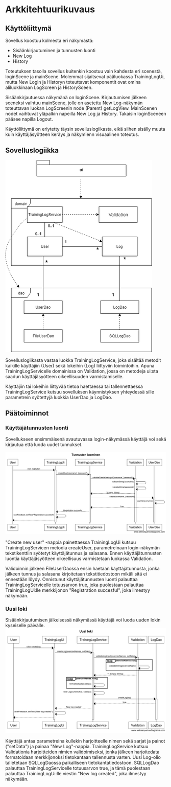 # Arkkitehtuurikuvaus

## Käyttöliittymä

Sovellus koostuu kolmesta eri näkymästä:
- Sisäänkirjautuminen ja tunnusten luonti
- New Log
- History

Toteutuksen tasolla sovellus kuitenkin koostuu vain kahdesta eri scenestä, loginScene ja mainScene. Molemmat sijaitsevat pääluokassa TrainingLogUi, mutta New Login ja Historyn toteuttavat komponentit ovat omina aliluokkinaan LogScreen ja HistorySceen. 

Sisäänkirjautuessa näkymänä on loginScene. Kirjautumisen jälkeen sceneksi vaihtuu mainScene, jolle on asetettu New Log-näkymän toteuttavan luokan LogScreenin node (Parent) getLogView. MainScenen nodet vaihtuvat yläpalkin napeilla New Log ja History. Takaisin loginSceneen pääsee napilla Logout.

Käyttöliittymä on eriytetty täysin sovelluslogiikasta, eikä siihen sisälly muuta kuin käyttäjäsyötteen keräys ja näkymienn visuaalinen toteutus.

## Sovelluslogiikka
![Pakkauskaavio](https://github.com/ktatu/ohjtekniikka/blob/master/dokumentaatio/kuvat/package.png)

Sovelluslogiikasta vastaa luokka TrainingLogService, joka sisältää metodit kaikille käyttäjiin (User) sekä lokeihin (Log) liittyviin toimintoihin. Apuna TrainingLogServicelle domainissa on Validation, jossa on metodeja ui:sta saadun käyttäjäsyötteen oikeellisuuden varmistamiselle.

Käyttäjiin tai lokeihin liittyvää tietoa haettaessa tai tallennettaessa TrainingLogService kutsuu sovelluksen käynnistyksen yhteydessä sille parametrein syötettyjä luokkia UserDao ja LogDao.

## Päätoiminnot
### Käyttäjätunnusten luonti
Sovellukseen ensimmäisenä avautuvassa login-näkymässä käyttäjä voi sekä kirjautua että luoda uudet tunnukset.

![CreateUser](https://github.com/ktatu/ohjtekniikka/blob/master/dokumentaatio/kuvat/Tunnusten%20luominen.png)

<p>"Create new user" -nappia painettaessa TrainingLogUi kutsuu TrainingLogServicen metodia createUser, parametreinaan login-näkymän tekstikenttiin syötetyt käyttäjätunnus ja salasana. Ennen käyttäjätunnusten luontia käyttäjäsyötteen oikeellisuus varmistetaan luokassa Validation.</p> 
<p>Validoinnin jälkeen FileUserDaossa ensin haetaan käyttäjätunnusta, jonka jälkeen tunnus ja salasana kirjoitetaan tekstitiedostoon mikäli sitä ei ennestään löydy. Onnistunut käyttäjätunnusten luonti palauttaa TrainingLogServicelle totuusarvon true, joka puolestaan palauttaa TrainingLogUi:lle merkkijonon "Registration succesful", joka ilmestyy näkymään.</p>

### Uusi loki
Sisäänkirjautumisen jälkeisessä näkymässä käyttäjä voi luoda uuden lokin kyseiselle päivälle.
![NewLog](https://github.com/ktatu/ohjtekniikka/blob/master/dokumentaatio/kuvat/Uusi%20loki.png)

<p>Käyttäjä antaa parametreina kullekin harjoitteelle nimen sekä sarjat ja painot ("setData") ja painaa "New Log"-nappia. TrainingLogService kutsuu Validationia harjoitteiden nimien validoimiseksi, jonka jälkeen harjoitedata formatoidaan merkkijonoksi tietokantaan tallennusta varten. Uusi Log-olio talletetaan SQLLogDaossa paikalliseen tietokantatiedostoon. SQLLogDao palauttaa TrainingLogServicelle totuusarvon true, ja tämä puolestaan palauttaa TrainingLogUi:lle viestin "New log created", joka ilmestyy näkymään.
